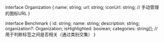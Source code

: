 interface Organization {
  name: string;
  url: string;
  iconUrl: string;  // 手动管理的图标URL
}

interface Benchmark {
  id: string;
  name: string;
  description: string;
  organization?: Organization;
  isHighlighted: boolean;
  categories: string[];  // 用于判断标签之间是否相关（通过类别交集）
}